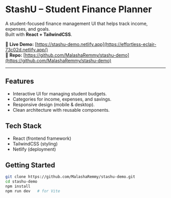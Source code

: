 # StashU – Student Finance Planner

A student-focused finance management UI that helps track income, expenses, and goals.  
Built with **React + TailwindCSS**.  

🔗 **Live Demo:** [https://stashu-demo.netlify.app](https://effortless-eclair-73c02d.netlify.app/)  
📂 **Repo:** [https://github.com/MalashaRemmy/stashu-demo](https://github.com/MalashaRemmy/stashu-demo)

---

## Features
- Interactive UI for managing student budgets.
- Categories for income, expenses, and savings.
- Responsive design (mobile & desktop).
- Clean architecture with reusable components.

## Tech Stack
- React (frontend framework)  
- TailwindCSS (styling)  
- Netlify (deployment)

## Getting Started
```bash
git clone https://github.com/MalashaRemmy/stashu-demo.git
cd stashu-demo
npm install
npm run dev   # for Vite
